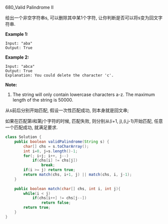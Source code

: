 680_Valid Palindrome II 

给出一个非空字符串s, 可以删除其中某1个字符, 让你判断是否可以将s变为回文字符串.

**Example 1:**

```
Input: "aba"
Output: True
```

**Example 2:**

```
Input: "abca"
Output: True
Explanation: You could delete the character 'c'.
```

**Note:**

1. The string will only contain lowercase characters a-z. The maximum length of the string is 50000.



从s前后分别开始匹配, 假设一次性匹配成功, 则本身就是回文串;

如果在匹配第i和第j个字符的时候, 匹配失败, 则分别从(i+1, j),(i,j-1)开始匹配, 任意一个匹配成功, 就满足要求.

```java
class Solution {
    public boolean validPalindrome(String s) {
        char[] chs = s.toCharArray();
        int i=0, j=s.length()-1;
        for(; i<j; i++, j--)
            if(chs[i] != chs[j])
                break;
        if(i >= j) return true;
        return match(chs, i+1, j) || match(chs, i, j-1);
    }
    
    public boolean match(char[] chs, int i, int j){
        while(i < j)
            if(chs[i++] != chs[j--])
                return false;
        return true;
    }
}
```

